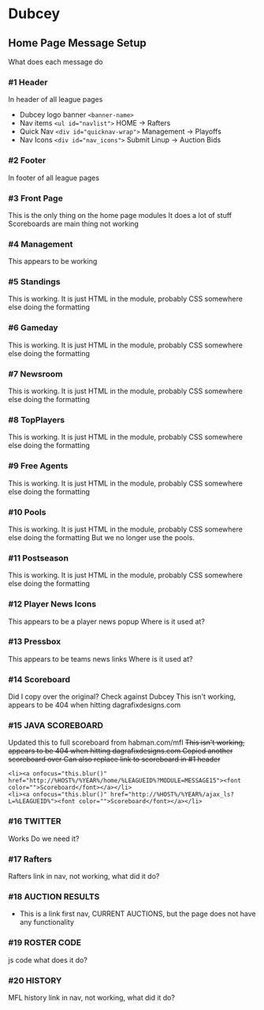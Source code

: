 # Dubcey

## Home Page Message Setup
What does each message do
### #1 Header
In header of all league pages
- Dubcey logo banner `<banner-name>`
- Nav items `<ul id="navlist">` HOME -> Rafters
- Quick Nav `<div id="quicknav-wrap">` Management -> Playoffs
- Nav Icons `<div id="nav_icons">` Submit Linup -> Auction Bids


### #2 Footer
In footer of all league pages


### #3 Front Page
This is the only thing on the home page modules
It does a lot of stuff
Scoreboards are main thing not working


### #4 Management
This appears to be working


### #5 Standings
This is working. It is just HTML in the module, probably CSS somewhere else doing the formatting

### #6 Gameday
This is working. It is just HTML in the module, probably CSS somewhere else doing the formatting


### #7 Newsroom
This is working. It is just HTML in the module, probably CSS somewhere else doing the formatting


### #8 TopPlayers
This is working. It is just HTML in the module, probably CSS somewhere else doing the formatting


### #9 Free Agents
This is working. It is just HTML in the module, probably CSS somewhere else doing the formatting


### #10 Pools
This is working. It is just HTML in the module, probably CSS somewhere else doing the formatting
But we no longer use the pools.


### #11 Postseason
This is working. It is just HTML in the module, probably CSS somewhere else doing the formatting


### #12 Player News Icons
This appears to be a player news popup
Where is it used at?


### #13 Pressbox
This appears to be teams news links
Where is it used at?


### #14 Scoreboard
Did I copy over the original? Check against Dubcey
This isn't working, appears to be 404 when hitting dagrafixdesigns.com


### #15 JAVA SCOREBOARD
Updated this to full scoreboard from habman.com/mfl
~~This isn't working, appears to be 404 when hitting dagrafixdesigns.com
Copied another scoreboard over
Can also replace link to scoreboard in #1 header~~
```
<li><a onfocus="this.blur()" href="http://%HOST%/%YEAR%/home/%LEAGUEID%?MODULE=MESSAGE15"><font color="">Scoreboard</font></a></li>
<li><a onfocus="this.blur()" href="http://%HOST%/%YEAR%/ajax_ls?L=%LEAGUEID%"><font color="">Scoreboard</font></a></li>
```

### #16 TWITTER
Works
Do we need it?


### #17 Rafters
Rafters link in nav, not working, what did it do?


### #18 AUCTION RESULTS
- This is a link first nav, CURRENT AUCTIONS, but the page does not have any functionality

### #19 ROSTER CODE
js code what does it do?


### #20 HISTORY
MFL history link in nav, not working, what did it do?
